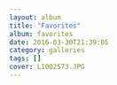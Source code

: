 ```yaml
---
layout: album
title: "Favorites"
album: favorites
date: 2016-03-30T21:39:05
category: galleries
tags: []
cover: L1002573.JPG
---
```



